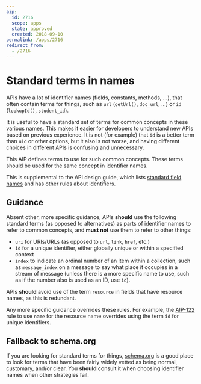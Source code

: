 ```yaml
---
aip:
  id: 2716
  scope: apps
  state: approved
  created: 2018-09-10
permalink: /apps/2716
redirect_from:
  - /2716
---
```


# Standard terms in names

APIs have a lot of identifier names (fields, constants, methods, ...), that
often contain terms for things, such as `url` (`getUrl()`, `doc_url`, ...) or
`id` (`lookupId()`, `student_id`).

It is useful to have a standard set of terms for common concepts in these
various names. This makes it easier for developers to understand new APIs based
on previous experience. It is not (for example) that `id` is a better term than
`uid` or other options, but it also is not worse, and having different choices
in different APIs is confusing and unnecessary.

This AIP defines terms to use for such common concepts. These terms should be
used for the same concept in identifier names.

This is supplemental to the API design guide, which lists [standard field
names][] and has other rules about identifiers.

[standard field names]: https://cloud.google.com/apis/design/standard_fields

## Guidance

Absent other, more specific guidance, APIs **should** use the following
standard terms (as opposed to alternatives) as parts of identifier names to
refer to common concepts, and **must not** use them to refer to other things:

- `uri` for URIs/URLs (as opposed to `url`, `link`, `href`, etc.)
- `id` for a unique identifier, either globally unique or within a specified
  context
- `index` to indicate an ordinal number of an item within a collection, such as
  `message_index` on a message to say what place it occupies in a stream of
  message (unless there is a more specific name to use, such as if the number
  also is used as an ID, use `id`).

APIs **should** avoid use of the term `resource` in fields that have resource
names, as this is redundant.

Any more specific guidance overrides these rules. For example, the [AIP-122][]
rule to use `name` for the resource name overrides using the term `id` for
unique identifiers.

[aip-122]: ../0122.md

## Fallback to schema.org

If you are looking for standard terms for things, [schema.org][] is a good
place to look for terms that have been fairly widely vetted as being normal,
customary, and/or clear. You **should** consult it when choosing identifier
names when other strategies fail.

[schema.org]: https://schema.org/
